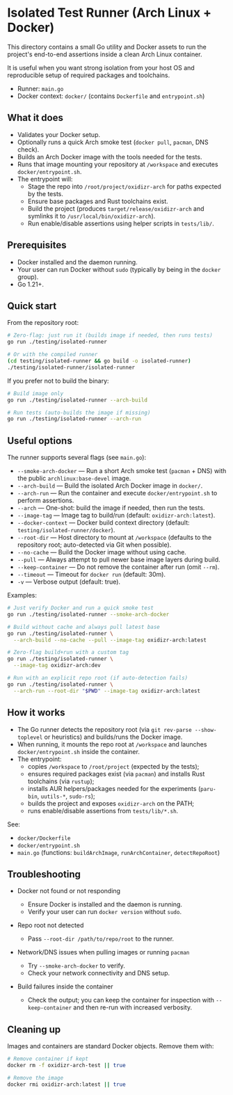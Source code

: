 # Isolated Test Runner (Arch Linux + Docker)

This directory contains a small Go utility and Docker assets to run the project's end-to-end assertions inside a clean Arch Linux container.

It is useful when you want strong isolation from your host OS and reproducible setup of required packages and toolchains.

- Runner: `main.go`
- Docker context: `docker/` (contains `Dockerfile` and `entrypoint.sh`)

## What it does

- Validates your Docker setup.
- Optionally runs a quick Arch smoke test (`docker pull`, `pacman`, DNS check).
- Builds an Arch Docker image with the tools needed for the tests.
- Runs that image mounting your repository at `/workspace` and executes `docker/entrypoint.sh`.
- The entrypoint will:
  - Stage the repo into `/root/project/oxidizr-arch` for paths expected by the tests.
  - Ensure base packages and Rust toolchains exist.
  - Build the project (produces `target/release/oxidizr-arch` and symlinks it to `/usr/local/bin/oxidizr-arch`).
  - Run enable/disable assertions using helper scripts in `tests/lib/`.

## Prerequisites

- Docker installed and the daemon running.
- Your user can run Docker without `sudo` (typically by being in the `docker` group).
- Go 1.21+.

## Quick start

From the repository root:

```bash
# Zero-flag: just run it (builds image if needed, then runs tests)
go run ./testing/isolated-runner

# Or with the compiled runner
(cd testing/isolated-runner && go build -o isolated-runner)
./testing/isolated-runner/isolated-runner

```

If you prefer not to build the binary:

```bash
# Build image only
go run ./testing/isolated-runner --arch-build

# Run tests (auto-builds the image if missing)
go run ./testing/isolated-runner --arch-run
```

## Useful options

The runner supports several flags (see `main.go`):

- `--smoke-arch-docker` — Run a short Arch smoke test (`pacman` + DNS) with the public `archlinux:base-devel` image.
- `--arch-build` — Build the isolated Arch Docker image in `docker/`.
- `--arch-run` — Run the container and execute `docker/entrypoint.sh` to perform assertions.
- `--arch` — One-shot: build the image if needed, then run the tests.
- `--image-tag` — Image tag to build/run (default: `oxidizr-arch:latest`).
- `--docker-context` — Docker build context directory (default: `testing/isolated-runner/docker`).
- `--root-dir` — Host directory to mount at `/workspace` (defaults to the repository root; auto-detected via Git when possible).
- `--no-cache` — Build the Docker image without using cache.
- `--pull` — Always attempt to pull newer base image layers during build.
- `--keep-container` — Do not remove the container after run (omit `--rm`).
- `--timeout` — Timeout for `docker run` (default: 30m).
- `-v` — Verbose output (default: true).

Examples:

```bash
# Just verify Docker and run a quick smoke test
go run ./testing/isolated-runner --smoke-arch-docker

# Build without cache and always pull latest base
go run ./testing/isolated-runner \
  --arch-build --no-cache --pull --image-tag oxidizr-arch:latest

# Zero-flag build+run with a custom tag
go run ./testing/isolated-runner \
  --image-tag oxidizr-arch:dev

# Run with an explicit repo root (if auto-detection fails)
go run ./testing/isolated-runner \
  --arch-run --root-dir "$PWD" --image-tag oxidizr-arch:latest
```

## How it works

- The Go runner detects the repository root (via `git rev-parse --show-toplevel` or heuristics) and builds/runs the Docker image.
- When running, it mounts the repo root at `/workspace` and launches `docker/entrypoint.sh` inside the container.
- The entrypoint:
  - copies `/workspace` to `/root/project` (expected by the tests);
  - ensures required packages exist (via `pacman`) and installs Rust toolchains (via `rustup`);
  - installs AUR helpers/packages needed for the experiments (`paru-bin`, `uutils-*`, `sudo-rs`);
  - builds the project and exposes `oxidizr-arch` on the PATH;
  - runs enable/disable assertions from `tests/lib/*.sh`.

See:
- `docker/Dockerfile`
- `docker/entrypoint.sh`
- `main.go` (functions: `buildArchImage`, `runArchContainer`, `detectRepoRoot`)

## Troubleshooting

- Docker not found or not responding
  - Ensure Docker is installed and the daemon is running.
  - Verify your user can run `docker version` without `sudo`.

- Repo root not detected
  - Pass `--root-dir /path/to/repo/root` to the runner.

- Network/DNS issues when pulling images or running `pacman`
  - Try `--smoke-arch-docker` to verify.
  - Check your network connectivity and DNS setup.

- Build failures inside the container
  - Check the output; you can keep the container for inspection with `--keep-container` and then re-run with increased verbosity.

## Cleaning up

Images and containers are standard Docker objects. Remove them with:

```bash
# Remove container if kept
docker rm -f oxidizr-arch-test || true

# Remove the image
docker rmi oxidizr-arch:latest || true
```
